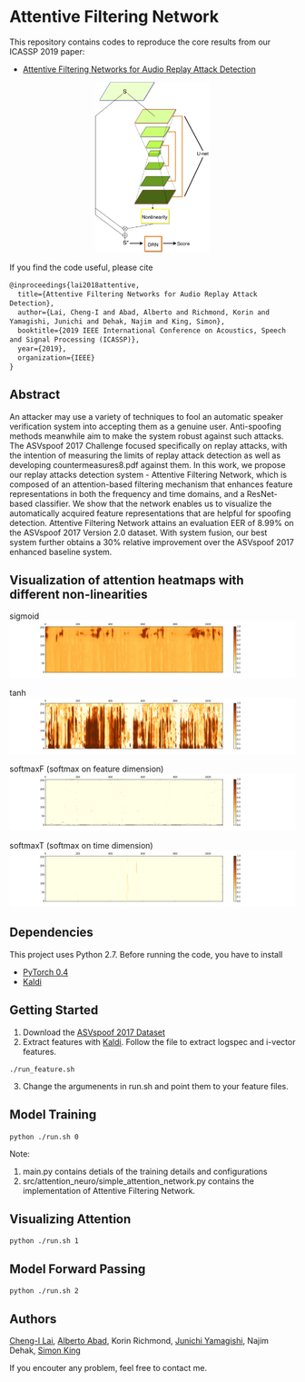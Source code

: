 # Attentive Filtering Network
This repository contains codes to reproduce the core results from our ICASSP 2019 paper: 
* [Attentive Filtering Networks for Audio Replay Attack Detection](https://arxiv.org/abs/1810.13048)
 
<p align="center">
 <img src="github_image/attention_filter_network.png" width="40%">
</p>

If you find the code useful, please cite
```
@inproceedings{lai2018attentive,
  title={Attentive Filtering Networks for Audio Replay Attack Detection},
  author={Lai, Cheng-I and Abad, Alberto and Richmond, Korin and Yamagishi, Junichi and Dehak, Najim and King, Simon},
  booktitle={2019 IEEE International Conference on Acoustics, Speech and Signal Processing (ICASSP)},
  year={2019},
  organization={IEEE}
}
```

## Abstract 
An attacker may use a variety of techniques to fool an automatic speaker verification system into accepting them as a genuine user. Anti-spoofing methods meanwhile aim to make the system robust against such attacks. The ASVspoof 2017 Challenge focused specifically on replay attacks, with the intention of measuring the limits of replay attack detection as well as developing countermeasures8.pdf against them. In this work, we propose our replay attacks detection system - Attentive Filtering Network, which is composed of an attention-based filtering mechanism that enhances feature representations in both the frequency and time domains, and a ResNet-based classifier. We show that the network enables us to visualize the automatically acquired feature representations that are helpful for spoofing detection. Attentive Filtering Network attains an evaluation EER of 8.99% on the ASVspoof 2017 Version 2.0 dataset. With system fusion, our best system further obtains a 30% relative improvement over the ASVspoof 2017 enhanced baseline system.


## Visualization of attention heatmaps with different non-linearities
sigmoid
![sigmoid](github_image/sigmoid.png)

tanh
![tanh](github_image/tanh.png)

softmaxF (softmax on feature dimension)
![softmaxF (softmax on feature dimension)](github_image/softmaxF.png)

softmaxT (softmax on time dimension)
![softmaxT (softmax on time dimension)](github_image/softmaxT.png)

## Dependencies
This project uses Python 2.7. Before running the code, you have to install
* [PyTorch 0.4](https://pytorch.org/)
* [Kaldi](https://github.com/kaldi-asr/kaldi)

## Getting Started 
1. Download the [ASVspoof 2017 Dataset](http://www.asvspoof.org/index2017.html)
2. Extract features with [Kaldi](https://github.com/kaldi-asr/kaldi). Follow the file to extract logspec and i-vector features. 
```
./run_feature.sh 
```
3. Change the argumenents in run.sh and point them to your feature files. 

## Model Training 
```
python ./run.sh 0
```
Note: 
1. main.py contains detials of the training details and configurations
2. src/attention_neuro/simple_attention_network.py contains the implementation of Attentive Filtering Network.

## Visualizing Attention
```
python ./run.sh 1
```

## Model Forward Passing
```
python ./run.sh 2
```

## Authors 
[Cheng-I Lai](jefflai108@gmail.com), [Alberto Abad](https://www.l2f.inesc-id.pt/w/Alberto_Abad_Gareta), Korin Richmond, [Junichi Yamagishi](https://nii-yamagishilab.github.io), Najim Dehak, [Simon King](http://homepages.inf.ed.ac.uk/simonk/)

If you encouter any problem, feel free to contact me. 
